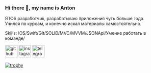 ### Hi there 👋, my name is Anton

Я IOS разработчик, разрабатываю приложения чуть больше года. 
Учился по курсам, и конечно искал материалы самостоятельно. 

Skills: IOS/Swift/Git/SOLID/MVC/MVVM/JSONApi/Умение работать в команде/



[<img src='https://cdn.jsdelivr.net/npm/simple-icons@3.0.1/icons/github.svg' alt='github' height='40'>](https://github.com/Antonlevasho)  [<img src='https://cdn.jsdelivr.net/npm/simple-icons@3.0.1/icons/instagram.svg' alt='instagram' height='40'>](https://www.instagram.com/https://www.instagram.com/_antonlevashov_?igsh=cW1rZDd0amZxdjlr/)  [<img src='https://cdn.jsdelivr.net/npm/simple-icons@3.0.1/icons/telegram.svg' alt='telegram' height='40'>](@Anton_Levasho)  

[![trophy](https://github-profile-trophy.vercel.app/?username=Antonlevasho)](https://github.com/ryo-ma/github-profile-trophy)

